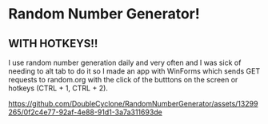 # Random Number Generator! 
## WITH HOTKEYS!!

I use random number generation daily and very often and I was sick of needing to alt tab to do it so I made an app with WinForms which sends GET requests to random.org with the click of the butttons on the screen or hotkeys (CTRL + 1, CTRL + 2).


https://github.com/DoubleCyclone/RandomNumberGenerator/assets/13299265/0f2c4e77-92af-4e88-91d1-3a7a311693de

